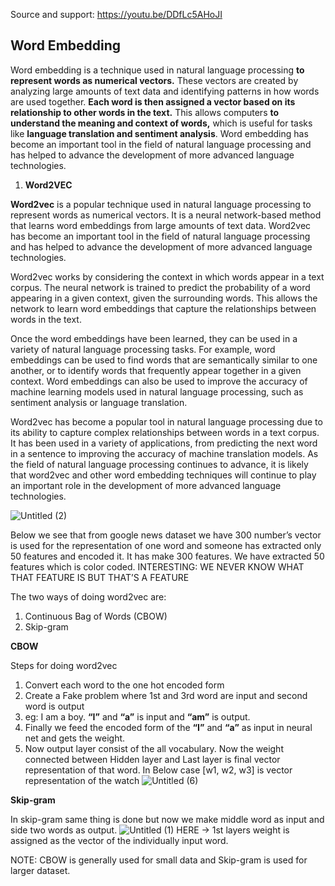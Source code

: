 Source and support: https://youtu.be/DDfLc5AHoJI
## Word Embedding

Word embedding is a technique used in natural language processing **to represent words as numerical vectors.** These vectors are created by analyzing large amounts of text data and identifying patterns in how words are used together. **Each word is then assigned a vector based on its relationship to other words in the text.** This allows computers **to understand the meaning and context of words,** which is useful for tasks like **language translation and sentiment analysis**. Word embedding has become an important tool in the field of natural language processing and has helped to advance the development of more advanced language technologies.

1. **Word2VEC**

**Word2vec** is a popular technique used in natural language processing to represent words as numerical vectors. It is a neural network-based method that learns word embeddings from large amounts of text data. Word2vec has become an important tool in the field of natural language processing and has helped to advance the development of more advanced language technologies.

Word2vec works by considering the context in which words appear in a text corpus. The neural network is trained to predict the probability of a word appearing in a given context, given the surrounding words. This allows the network to learn word embeddings that capture the relationships between words in the text.

Once the word embeddings have been learned, they can be used in a variety of natural language processing tasks. For example, word embeddings can be used to find words that are semantically similar to one another, or to identify words that frequently appear together in a given context. Word embeddings can also be used to improve the accuracy of machine learning models used in natural language processing, such as sentiment analysis or language translation.

Word2vec has become a popular tool in natural language processing due to its ability to capture complex relationships between words in a text corpus. It has been used in a variety of applications, from predicting the next word in a sentence to improving the accuracy of machine translation models. As the field of natural language processing continues to advance, it is likely that word2vec and other word embedding techniques will continue to play an important role in the development of more advanced language technologies.




![Untitled (2)](https://github.com/Aashish-compo/Word2Vec/assets/64850093/4b56be9a-7d82-4231-9d13-398c79f478f5)

Below we see that from google news dataset we have 300 number’s vector is used for the representation of one word and someone has extracted only 50 features and encoded it. It has make 300 features. We have extracted 50 features which is color coded.
INTERESTING: WE NEVER KNOW WHAT THAT FEATURE IS BUT THAT’S A FEATURE

The two ways of doing word2vec are:

1. Continuous Bag of Words (CBOW)
2. Skip-gram

**CBOW**

Steps for doing word2vec

1. Convert each word to the one hot encoded form
2. Create a Fake problem where 1st and 3rd word are input and second word is output
3. eg: I am a boy. **“I”** and **“a”** is input and **“am”** is output.
4. Finally we feed the encoded form of the **“I”** and **“a”** as input in neural net and gets the weight.
5. Now output layer consist of the all vocabulary. Now the weight connected between Hidden layer and Last layer is final vector representation of that word. In Below case [w1, w2, w3] is vector representation of the watch 
![Untitled (6)](https://github.com/Aashish-compo/Word2Vec/assets/64850093/25dbd618-7344-4131-a6e4-be0f8c4f4ea9)

**Skip-gram**

In skip-gram same thing is done but now we make middle word as input and side two words as output.
![Untitled (1)](https://github.com/Aashish-compo/Word2Vec/assets/64850093/73735dfe-a83f-408a-bdae-d35b872f6d90)
HERE → 1st layers weight is assigned as the vector of the individually input word.

NOTE: CBOW is generally used for small data and Skip-gram is used for larger dataset.





